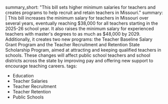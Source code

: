 summary_short: "This bill sets higher minimum salaries for teachers and creates programs to help recruit and retain teachers in Missouri."
summary: |
  This bill increases the minimum salary for teachers in Missouri over several years, eventually reaching $38,000 for all teachers starting in the 2025-26 school year. It also raises the minimum salary for experienced teachers with master's degrees to as much as $48,000 by 2029. Additionally, it creates two new programs: the Teacher Baseline Salary Grant Program and the Teacher Recruitment and Retention State Scholarship Program, aimed at attracting and keeping qualified teachers in schools. These changes will affect public school teachers and school districts across the state by improving pay and offering new support to encourage teaching careers.
tags:
  - Education
  - Teacher Salaries
  - Teacher Recruitment
  - Teacher Retention
  - Public Schools
